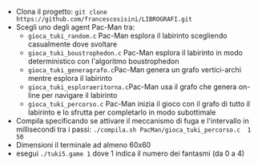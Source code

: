 - Clona il progetto: ``git clone https://github.com/francescosisini/LIBROGRAFI.git``
- Scegli uno degli agent Pac-Man tra:
  - ``gioca_tuki_random.c`` Pac-Man esplora il labirinto scegliendo casualmente dove svoltare
  - ``gioca_tuki_boustrophedon.c`` Pac-Man esplora il labirinto in modo deterministico con l'algoritmo boustrophedon
  - ``gioca_tuki_generagrafo.c``Pac-Man genera un grafo vertici-archi mentre esplora il labirinto
  - ``gioca_tuki_esploraeritorna.c``Pac-Man usa il grafo che genera on-line per navigare il labirinto
  - ``gioca_tuki_percorso.c`` Pac-Man inizia il gioco con il grafo di tutto il labirinto e lo sfrutta per completarlo in modo subottimale
 - Compila specificando se attivare il meccanismo di fuga e l'intervallo in millisecondi tra i passi: 
 ``./compila.sh PacMan/gioca_tuki_percorso.c  1 50`` 
 - Dimensioni il terminale ad almeno 60x60
 - esegui ``./tuki5.game 1`` dove 1 indica il numero dei fantasmi (da 0 a 4)

